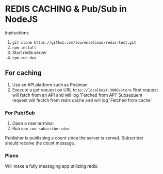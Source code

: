 # REDIS CACHING & Pub/Sub in NodeJS

<p>Instructions</p>

1. ```git clone https://github.com/lourencelinao/redis-test.git```
2. ```npm install```
3. Start redis server
4. ```npm run dev```


## For caching
1. Use an API platform such as Postman.
2. Execute a get request on URL ```http://localhost:3000/store```
First request will fetch from an API and will log 'Fetched from API'
Subsequent request will fectch from redis cache and will log 'Fetched from cache'


### For Pub/Sub
1. Open a new terminal
2. Run ```npm run subscriber:dev```

Publisher is publishing a count since the server is served.
Subscriber should receive the count message.

### Plans
Will make a fully messaging app utilizing redis.